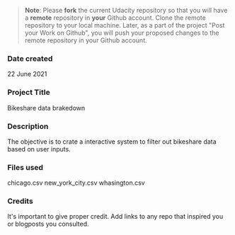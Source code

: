>**Note**: Please **fork** the current Udacity repository so that you will have a **remote** repository in **your** Github account. Clone the remote repository to your local machine. Later, as a part of the project "Post your Work on Github", you will push your proposed changes to the remote repository in your Github account.

### Date created
22 June 2021

### Project Title
Bikeshare data brakedown

### Description
The objective is to crate a interactive system to filter out bikeshare data based on user inputs.

### Files used
chicago.csv
new_york_city.csv
whasington.csv

### Credits
It's important to give proper credit. Add links to any repo that inspired you or blogposts you consulted.

